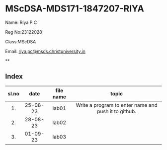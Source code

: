 # MScDSA-MDS171-1847207-RIYA

Name: Riya P C

Reg No:23122028

Class:MScDSA

Email: riya.pc@msds.christuniversity.in


**
## Index
|sl.no|date|file name|topic|
|:----:|:----:|:---:|:----:|
|1.|25-08-23|lab01|Write a program to enter name and push it to github.|
|2.|28-08-23|lab02||The Name Collector's Quest|
|3.|01-09-23|lab03||The Tale of Numbers' Harmony|